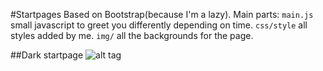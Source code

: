 #Startpages
Based on Bootstrap(because I'm a lazy). 
Main parts:
```main.js``` small javascript to greet you differently depending on time.
```css/style``` all styles added by me.
```img/``` all the backgrounds for the page.

##Dark startpage
![alt tag](https://raw.githubusercontent.com/UltraNyan/rice/master/Screenshots/firefox-dark.png)
